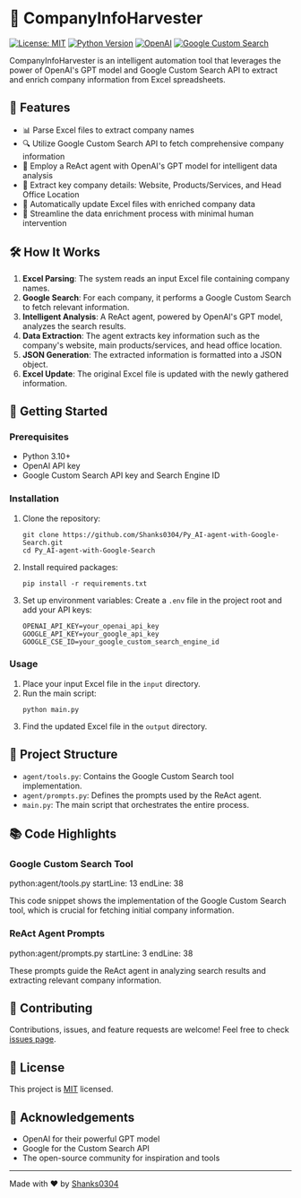 # 🚀 CompanyInfoHarvester

[![License: MIT](https://img.shields.io/badge/License-MIT-yellow.svg)](https://opensource.org/licenses/MIT)
[![Python Version](https://img.shields.io/badge/python-3.10%2B-blue)](https://www.python.org/downloads/)
[![OpenAI](https://img.shields.io/badge/OpenAI-GPT--powered-brightgreen)](https://openai.com/)
[![Google Custom Search](https://img.shields.io/badge/Google-Custom%20Search%20API-4285F4)](https://developers.google.com/custom-search)

CompanyInfoHarvester is an intelligent automation tool that leverages the power of OpenAI's GPT model and Google Custom Search API to extract and enrich company information from Excel spreadsheets.

## 🌟 Features

- 📊 Parse Excel files to extract company names
- 🔍 Utilize Google Custom Search API to fetch comprehensive company information
- 🧠 Employ a ReAct agent with OpenAI's GPT model for intelligent data analysis
- 🏢 Extract key company details: Website, Products/Services, and Head Office Location
- 📝 Automatically update Excel files with enriched company data
- 🤖 Streamline the data enrichment process with minimal human intervention

## 🛠️ How It Works

1. **Excel Parsing**: The system reads an input Excel file containing company names.
2. **Google Search**: For each company, it performs a Google Custom Search to fetch relevant information.
3. **Intelligent Analysis**: A ReAct agent, powered by OpenAI's GPT model, analyzes the search results.
4. **Data Extraction**: The agent extracts key information such as the company's website, main products/services, and head office location.
5. **JSON Generation**: The extracted information is formatted into a JSON object.
6. **Excel Update**: The original Excel file is updated with the newly gathered information.

## 🚀 Getting Started

### Prerequisites

- Python 3.10+
- OpenAI API key
- Google Custom Search API key and Search Engine ID

### Installation

1. Clone the repository:
   ```
   git clone https://github.com/Shanks0304/Py_AI-agent-with-Google-Search.git
   cd Py_AI-agent-with-Google-Search
   ```

2. Install required packages:
   ```
   pip install -r requirements.txt
   ```

3. Set up environment variables:
   Create a `.env` file in the project root and add your API keys:
   ```
   OPENAI_API_KEY=your_openai_api_key
   GOOGLE_API_KEY=your_google_api_key
   GOOGLE_CSE_ID=your_google_custom_search_engine_id
   ```

### Usage

1. Place your input Excel file in the `input` directory.
2. Run the main script:
   ```
   python main.py
   ```
3. Find the updated Excel file in the `output` directory.

## 🧰 Project Structure

- `agent/tools.py`: Contains the Google Custom Search tool implementation.
- `agent/prompts.py`: Defines the prompts used by the ReAct agent.
- `main.py`: The main script that orchestrates the entire process.

## 📚 Code Highlights

### Google Custom Search Tool

python:agent/tools.py
startLine: 13
endLine: 38

This code snippet shows the implementation of the Google Custom Search tool, which is crucial for fetching initial company information.

### ReAct Agent Prompts

python:agent/prompts.py
startLine: 3
endLine: 38


These prompts guide the ReAct agent in analyzing search results and extracting relevant company information.

## 🤝 Contributing

Contributions, issues, and feature requests are welcome! Feel free to check [issues page](https://github.com/yourusername/CompanyInfoHarvester/issues).

## 📜 License

This project is [MIT](https://opensource.org/licenses/MIT) licensed.

## 🙏 Acknowledgements

- OpenAI for their powerful GPT model
- Google for the Custom Search API
- The open-source community for inspiration and tools

---

Made with ❤️ by [Shanks0304](https://github.com/Shanks0304)